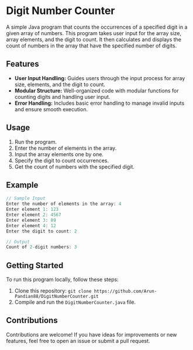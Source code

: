# Digit Number Counter

A simple Java program that counts the occurrences of a specified digit in a given array of numbers. This program takes user input for the array size, array elements, and the digit to count. It then calculates and displays the count of numbers in the array that have the specified number of digits.

## Features

- **User Input Handling:** Guides users through the input process for array size, elements, and the digit to count.
- **Modular Structure:** Well-organized code with modular functions for counting digits and handling user input.
- **Error Handling:** Includes basic error handling to manage invalid inputs and ensure smooth execution.

## Usage

1. Run the program.
2. Enter the number of elements in the array.
3. Input the array elements one by one.
4. Specify the digit to count occurrences.
5. Get the count of numbers with the specified digit.

## Example

```java
// Sample Input
Enter the number of elements in the array: 4
Enter element 1: 123
Enter element 2: 4567
Enter element 3: 89
Enter element 4: 12
Enter the digit to count: 2

// Output
Count of 2-digit numbers: 3
```

## Getting Started

To run this program locally, follow these steps:

1. Clone this repository: `git clone https://github.com/Arun-Pandian88/DigitNumberCounter.git`
2. Compile and run the `DigitNumberCounter.java` file.

## Contributions

Contributions are welcome! If you have ideas for improvements or new features, feel free to open an issue or submit a pull request.

